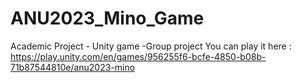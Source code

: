 # ANU2023_Mino_Game
Academic Project - Unity game -Group project 
You can play it here : https://play.unity.com/en/games/956255f6-bcfe-4850-b08b-71b87544810e/anu2023-mino